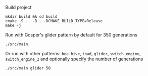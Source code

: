 Build project
```
mkdir build && cd build
cmake -S .. -B . -DCMAKE_BUILD_TYPE=Release
make -j
```
Run with Gosper's glider pattern by default for 350 generations
```
./src/main
```
Or run with other patterns: `bee_hive`, `toad`, `glider`, `switch_engine`, `switch_engine_2` and optionally specify the number of generations
```
./src/main glider 50
```
